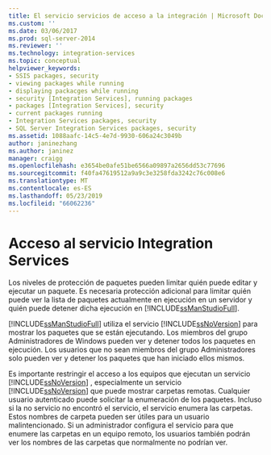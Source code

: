 ```yaml
---
title: El servicio servicios de acceso a la integración | Microsoft Docs
ms.custom: ''
ms.date: 03/06/2017
ms.prod: sql-server-2014
ms.reviewer: ''
ms.technology: integration-services
ms.topic: conceptual
helpviewer_keywords:
- SSIS packages, security
- viewing packages while running
- displaying packacges while running
- security [Integration Services], running packages
- packages [Integration Services], security
- current packages running
- Integration Services packages, security
- SQL Server Integration Services packages, security
ms.assetid: 1088aafc-14c5-4e7d-9930-606a24c3049b
author: janinezhang
ms.author: janinez
manager: craigg
ms.openlocfilehash: e3654be0afe51be6566a09897a2656dd53c77696
ms.sourcegitcommit: f40fa47619512a9a9c3e3258fda3242c76c008e6
ms.translationtype: MT
ms.contentlocale: es-ES
ms.lasthandoff: 05/23/2019
ms.locfileid: "66062236"
---
```

# <a name="access-to-the-integration-services-service"></a>Acceso al servicio Integration Services
  Los niveles de protección de paquetes pueden limitar quién puede editar y ejecutar un paquete. Es necesaria protección adicional para limitar quién puede ver la lista de paquetes actualmente en ejecución en un servidor y quién puede detener dicha ejecución en [!INCLUDE[ssManStudioFull](../includes/ssmanstudiofull-md.md)].  
  
 [!INCLUDE[ssManStudioFull](../includes/ssmanstudiofull-md.md)] utiliza el servicio [!INCLUDE[ssNoVersion](../includes/ssnoversion-md.md)] para mostrar los paquetes que se están ejecutando. Los miembros del grupo Administradores de Windows pueden ver y detener todos los paquetes en ejecución. Los usuarios que no sean miembros del grupo Administradores solo pueden ver y detener los paquetes que han iniciado ellos mismos.  
  
 Es importante restringir el acceso a los equipos que ejecutan un servicio [!INCLUDE[ssNoVersion](../includes/ssnoversion-md.md)] , especialmente un servicio [!INCLUDE[ssNoVersion](../includes/ssnoversion-md.md)] que puede mostrar carpetas remotas. Cualquier usuario autenticado puede solicitar la enumeración de los paquetes. Incluso si la no servicio no encontró el servicio, el servicio enumera las carpetas. Estos nombres de carpeta pueden ser útiles para un usuario malintencionado. Si un administrador configura el servicio para que enumere las carpetas en un equipo remoto, los usuarios también podrán ver los nombres de las carpetas que normalmente no podrían ver.  
  
  
